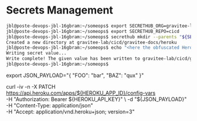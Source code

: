 # Secrets Management

```bash
jbl@poste-devops-jbl-16gbram:~/someops$ export SECRETHUB_ORG=gravitee-lab
jbl@poste-devops-jbl-16gbram:~/someops$ export SECRETHUB_REPO=cicd
jbl@poste-devops-jbl-16gbram:~/someops$ secrethub mkdir --parents "${SECRETHUB_ORG}/${SECRETHUB_REPO}/gravitee-docs/heroku"
Created a new directory at gravitee-lab/cicd/gravitee-docs/heroku
jbl@poste-devops-jbl-16gbram:~/someops$ echo "<here the obfuscated Heroku API Token value>" | secrethub write "${SECRETHUB_ORG}/${SECRETHUB_REPO}/gravitee-docs/heroku/api-token"
Writing secret value...
Write complete! The given value has been written to gravitee-lab/cicd/gravitee-docs/heroku/api-token:1
jbl@poste-devops-jbl-16gbram:~/someops$
```
export JSON_PAYLOAD="{
  \"FOO\": \"bar\",
  \"BAZ\": \"qux\"
}"

curl -iv -n -X PATCH https://api.heroku.com/apps/${HEROKU_APP_ID}/config-vars \
  -H "Authorization: Bearer ${HEROKU_API_KEY}" \
  -d "${JSON_PAYLOAD}" \
  -H "Content-Type: application/json" \
  -H "Accept: application/vnd.heroku+json; version=3"

